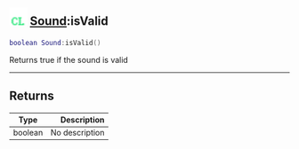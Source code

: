 ## <img src="../../.gitbook/assets/client.png" width="32" height="32" /> [Sound](../sound/README.md):isValid

```lua
boolean Sound:isValid()
```

Returns true if the sound is valid

-----------------
## Returns

| Type   | Description |
| ------ | ----------: |
| boolean | No description |
